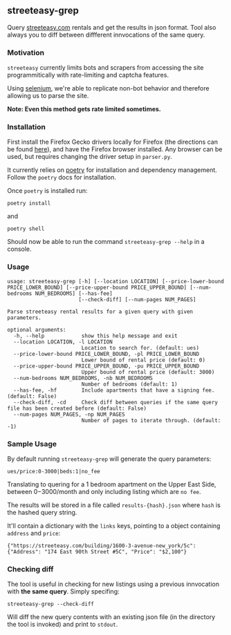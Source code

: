 ## streeteasy-grep

Query [streeteasy.com](https://www.streeteasy.com) rentals and get the results in json format. Tool also always you to diff between diffferent innvocations of the same query.

### Motivation

`streeteasy` currently limits bots and scrapers from accessing the site programmitically with rate-limiting and captcha features.

Using [selenium](https://selenium-python.readthedocs.io/), we're able to replicate non-bot behavior and therefore allowing us to parse the site.

**Note: Even this method gets rate limited sometimes.**
### Installation

First install the Firefox Gecko drivers locally for Firefox (the directions can be found [here](https://selenium-python.readthedocs.io/)), and have the Firefox browser installed. Any browser can be used, but requires changing the driver setup in `parser.py`.

It currently relies on [poetry](https://python-poetry.org/) for installation and dependency management. Follow the `poetry` docs for installation.

Once `poetry` is installed run:

```
poetry install
```

and

```
poetry shell
```

Should now be able to run the command `streeteasy-grep --help` in a console.

### Usage

```
usage: streeteasy-grep [-h] [--location LOCATION] [--price-lower-bound PRICE_LOWER_BOUND] [--price-upper-bound PRICE_UPPER_BOUND] [--num-bedrooms NUM_BEDROOMS] [--has-fee]
                       [--check-diff] [--num-pages NUM_PAGES]

Parse streeteasy rental results for a given query with given parameters.

optional arguments:
  -h, --help            show this help message and exit
  --location LOCATION, -l LOCATION
                        Location to search for. (default: ues)
  --price-lower-bound PRICE_LOWER_BOUND, -pl PRICE_LOWER_BOUND
                        Lower bound of rental price (default: 0)
  --price-upper-bound PRICE_UPPER_BOUND, -pu PRICE_UPPER_BOUND
                        Upper bound of rental price (default: 3000)
  --num-bedrooms NUM_BEDROOMS, -nb NUM_BEDROOMS
                        Number of bedrooms (default: 1)
  --has-fee, -hf        Include apartments that have a signing fee. (default: False)
  --check-diff, -cd     Check diff between queries if the same query file has been created before (default: False)
  --num-pages NUM_PAGES, -np NUM_PAGES
                        Number of pages to iterate through. (default: -1)
  ```

### Sample Usage

By default running `streeteasy-grep` will generate the query parameters:

```
ues/price:0-3000|beds:1|no_fee
```

Translating to quering for a 1 bedroom apartment on the Upper East Side, between $0-$3000/month and only including listing which are `no fee`.

The results will be stored in a file called `results-{hash}.json` where `hash` is the hashed query string.

It'll contain a dictionary with the `links` keys, pointing to a object containing `address` and `price`:

```
{"https://streeteasy.com/building/1600-3-avenue-new_york/5c": {"Address": "174 East 90th Street #5C", "Price": "$2,100"}
```

### Checking diff

The tool is useful in checking for new listings using a previous innvocation with **the same query**. Simply specifing:

```
streeteasy-grep --check-diff
```

Will diff the new query contents with an existing json file (in the directory the tool is invoked) and print to `stdout`.
